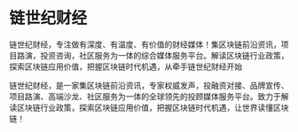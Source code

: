 # 

# 链世纪财经

链世纪财经，专注做有深度、有温度、有价值的财经媒体！集区块链前沿资讯，项目路演，投资咨询，社区服务为一体的综合媒体服务平台。解读区块链行业政策，探索区块链应用价值，把握区块链时代机遇，从牵手链世纪财经开始

链世纪财经，是一家集区块链前沿资讯，专家权威发声，投融资对接、品牌宣传、项目路演、高端沙龙、社区服务为一体的全球领先的投顾媒体服务平台。致力于解读区块链行业政策，探索区块链应用价值，把握区块链时代机遇，让世界读懂区块链！

